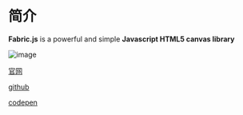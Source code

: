 # 简介

**Fabric.js** is a powerful and simple **Javascript HTML5 canvas library**

![image](https://github.com/fabricjs/fabric.js/raw/master/lib/screenshot.png)

[官网](http://fabricjs.com/)

[github](https://github.com/fabricjs/fabric.js)

[codepen](https://codepen.io/tag/fabricjs)

